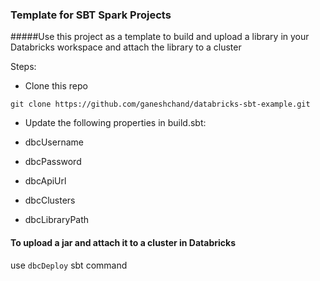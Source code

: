 ### Template for SBT Spark Projects

#####Use this project as a template to build and upload a library in your Databricks workspace and attach the library to a cluster

Steps:

* Clone this repo

```git clone https://github.com/ganeshchand/databricks-sbt-example.git```

*  Update the following properties in build.sbt:

 * dbcUsername
 * dbcPassword
 * dbcApiUrl
 * dbcClusters
 * dbcLibraryPath

#### To upload a jar and attach it to a cluster in Databricks

use `dbcDeploy` sbt command
